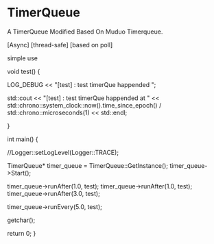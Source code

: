# TimerQueue
A TimerQueue Modified Based On  Muduo Timerqueue.

 [Async]
 [thread-safe]
 [based on poll]


simple use

void test()
{

  LOG_DEBUG << "[test] : test timerQue happended ";

  std::cout << "[test] : test timerQue happended at " << std::chrono::system_clock::now().time_since_epoch() / std::chrono::microseconds(1) << std::endl;

}

int main()
{

  //Logger::setLogLevel(Logger::TRACE);

  TimerQueue* timer_queue = TimerQueue::GetInstance();
  timer_queue->Start();
  
  timer_queue->runAfter(1.0, test);
  timer_queue->runAfter(1.0, test);
  timer_queue->runAfter(3.0, test);

  timer_queue->runEvery(5.0, test);
  
  getchar();

  return 0;
}
